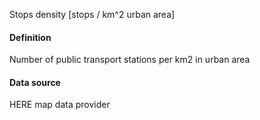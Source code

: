 Stops density [stops / km^2 urban area]
#### Definition
Number of public transport stations per km2 in urban area
#### Data source
HERE map data provider